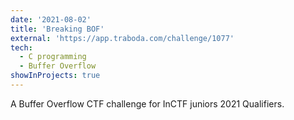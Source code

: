 ```yaml
---
date: '2021-08-02'
title: 'Breaking BOF'
external: 'https://app.traboda.com/challenge/1077'
tech:
  - C programming 
  - Buffer Overflow
showInProjects: true
---
```


A Buffer Overflow CTF challenge for InCTF juniors 2021 Qualifiers.